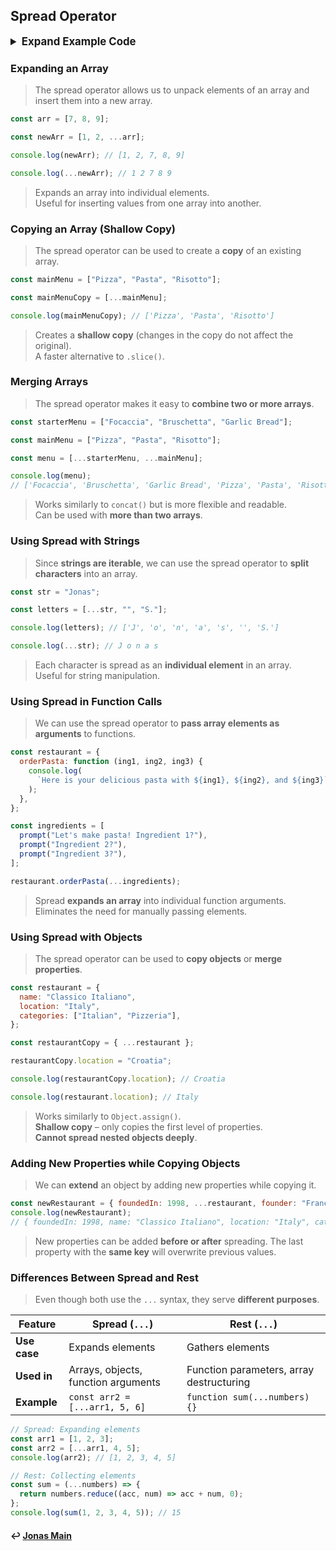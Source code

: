 ## Spread Operator

<details>
<summary style="font-size: 1.2em;font-weight: bold;"> Expand Example Code</summary>

```js
const restaurant = {
	name: 'Classico Italiano',
	location: 'Via Angelo Tavanti 23, Firenze, Italy',
	categories: ['Italian', 'Pizzeria', 'Vegetarian', 'Organic'],
	starterMenu: ['Focaccia', 'Bruschetta', 'Garlic Bread', 'Caprese Salad'],
	mainMenu: ['Pizza', 'Pasta', 'Risotto'],

	openingHours: {
		thu: {
	      open: 12,
	      close: 22,
	    },
	    fri: {
	      open: 11,
	      close: 23,
	    },
	    sat: {
	      open: 0, // Open 24 hours
	      close: 24,
	    },
	},
	order: function(starterIndex, mainIndex) {
		return [this.starterMenu[starterIndex], this.mainMenu[mainIndex]]
	}

	orderDelivery: function({ starterIndex, mainIndex, time, address }){
	console.log(`Order received! ${this.starterMenu[starterIndex]} and ${this.mainMenu[mainIndex]} will be delivered to ${address} at ${time}`);
	// Order received! Garlic Bread and Risotto will be delivered to Via del Sole, 21 at 22:30
	}

	orderPasta: function(ing1, ing2, ing3){
		console.log(`Here is your delicious pasta with ${ing1}, ${ing2} and ${ing3}`)
	}
};

const arr = [7, 8, 9];

const newArr = [1, 2, ...arr]
console.log(newArr); // [1, 2, 7, 8, 9]

console.log(...newArr); // 1, 2, 7, 8, 9

const newMenu = [...restaurant.mainMenu, 'Gnocci'];
console.log(newMenu); // ['Pizza', 'Pasta', 'Risotto', 'Gnocci']

// Copy Array
const mainMenuCopy = [...restaurant.mainMenu]; // ['Pizza', 'Pasta', 'Risotto', 'Gnocci']

// Join 2 Arrays
const menu = [...restaurant.starterMenu,...restaurant.mainMenu ];
console.log(menu); // ['Focaccia', 'Bruschetta', 'Garlic', 'Pizza', 'Pasta', 'Risotto', 'Gnocci']

// Iterables: arrays, strings, maps, sets, !Objects
const str = 'Jonas';
const letters = [...str, '', 'S.']
console.log(letters); // ['J','o','n','a','s','','S.']
console.log(str); // J o n a s

// Real World Example
const ingredients = [
	promt("Let's make pasta! Ingredient 1?"),
	promt('Ingredient 2?'),
	promt('Ingredient 3?'),
];
restaurant.orderPasta(...ingredients);
// orderPasta: function(ing1, ing2, ing3){
//		console.log(`Here is your delicious pasta with ${ing1}, ${ing2} and ${ing3}`) // Here is your delicious pasta with {promt 1} etc.
//	}

// Objects
const newRestaurant = { foundedIn: 1998, ...restaurant, founder: 'Franco' };
console.log(newRestaurant); // {foundedIn: 1998, name: "Classico Italiano", location: ..., founder: "Franco"....}

const restaurantCopy = { ...restaurant };
restaurantCopy.location = 'Croatia';
console.log(restaurantCopy.location); // Croatia
console.log(restaurant.location); // Via Angelo Tavanti 23, Firenze, Italy
```

</details>

### Expanding an Array

> The spread operator allows us to unpack elements of an array and insert them into a new array.

```js
const arr = [7, 8, 9];

const newArr = [1, 2, ...arr];

console.log(newArr); // [1, 2, 7, 8, 9]

console.log(...newArr); // 1 2 7 8 9
```

> Expands an array into individual elements.\
> Useful for inserting values from one array into another.

### Copying an Array (Shallow Copy)

> The spread operator can be used to create a **copy** of an existing array.

```js
const mainMenu = ["Pizza", "Pasta", "Risotto"];

const mainMenuCopy = [...mainMenu];

console.log(mainMenuCopy); // ['Pizza', 'Pasta', 'Risotto']
```

> Creates a **shallow copy** (changes in the copy do not affect the original).\
> A faster alternative to `.slice()`.

### Merging Arrays

> The spread operator makes it easy to **combine two or more arrays**.

```js
const starterMenu = ["Focaccia", "Bruschetta", "Garlic Bread"];

const mainMenu = ["Pizza", "Pasta", "Risotto"];

const menu = [...starterMenu, ...mainMenu];

console.log(menu);
// ['Focaccia', 'Bruschetta', 'Garlic Bread', 'Pizza', 'Pasta', 'Risotto']
```

> Works similarly to `concat()` but is more flexible and readable.\
> Can be used with **more than two arrays**.

### Using Spread with Strings

> Since **strings are iterable**, we can use the spread operator to **split characters** into an array.

```js
const str = "Jonas";

const letters = [...str, "", "S."];

console.log(letters); // ['J', 'o', 'n', 'a', 's', '', 'S.']

console.log(...str); // J o n a s
```

> Each character is spread as an **individual element** in an array.\
> Useful for string manipulation.

### Using Spread in Function Calls

> We can use the spread operator to **pass array elements as arguments** to functions.

```js
const restaurant = {
  orderPasta: function (ing1, ing2, ing3) {
    console.log(
      `Here is your delicious pasta with ${ing1}, ${ing2}, and ${ing3}`
    );
  },
};

const ingredients = [
  prompt("Let's make pasta! Ingredient 1?"),
  prompt("Ingredient 2?"),
  prompt("Ingredient 3?"),
];

restaurant.orderPasta(...ingredients);
```

> Spread **expands an array** into individual function arguments.\
> Eliminates the need for manually passing elements.

### Using Spread with Objects

> The spread operator can be used to **copy objects** or **merge properties**.

```js
const restaurant = {
  name: "Classico Italiano",
  location: "Italy",
  categories: ["Italian", "Pizzeria"],
};

const restaurantCopy = { ...restaurant };

restaurantCopy.location = "Croatia";

console.log(restaurantCopy.location); // Croatia

console.log(restaurant.location); // Italy
```

> Works similarly to `Object.assign()`.\
> **Shallow copy** – only copies the first level of properties.\
> **Cannot spread nested objects deeply**.

### Adding New Properties while Copying Objects

> We can **extend** an object by adding new properties while copying it.

```js
const newRestaurant = { foundedIn: 1998, ...restaurant, founder: "Franco" };
console.log(newRestaurant);
// { foundedIn: 1998, name: "Classico Italiano", location: "Italy", categories: [...], founder: "Franco" }
```

> New properties can be added **before or after** spreading.
> The last property with the **same key** will overwrite previous values.

### Differences Between Spread and Rest

> Even though both use the `...` syntax, they serve **different purposes**.

| Feature      | Spread (`...`)                      | Rest (`...`)                             |
| ------------ | ----------------------------------- | ---------------------------------------- |
| **Use case** | Expands elements                    | Gathers elements                         |
| **Used in**  | Arrays, objects, function arguments | Function parameters, array destructuring |
| **Example**  | `const arr2 = [...arr1, 5, 6]`      | `function sum(...numbers) {}`            |

```js
// Spread: Expanding elements
const arr1 = [1, 2, 3];
const arr2 = [...arr1, 4, 5];
console.log(arr2); // [1, 2, 3, 4, 5]

// Rest: Collecting elements
const sum = (...numbers) => {
  return numbers.reduce((acc, num) => acc + num, 0);
};
console.log(sum(1, 2, 3, 4, 5)); // 15
```

#### ↩️ [Jonas Main](/work/notes/jonas_schmedtmann/jonas-schmedtmann-notes.md)

